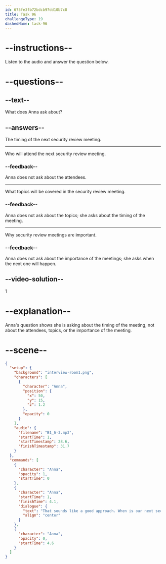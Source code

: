 ```yaml
---
id: 675fe3fb72bdcb97dd10b7c8
title: Task 96
challengeType: 19
dashedName: task-96
---
```


<!-- (Audio) Anna: That sounds like a good approach. When is our next security review meeting? -->

# --instructions--

Listen to the audio and answer the question below.

# --questions--

## --text--

What does Anna ask about?

## --answers--

The timing of the next security review meeting.

---

Who will attend the next security review meeting.

### --feedback--

Anna does not ask about the attendees.

---

What topics will be covered in the security review meeting.

### --feedback--

Anna does not ask about the topics; she asks about the timing of the meeting.

---

Why security review meetings are important.

### --feedback--

Anna does not ask about the importance of the meetings; she asks when the next one will happen.

## --video-solution--

1

# --explanation--

Anna's question shows she is asking about the timing of the meeting, not about the attendees, topics, or the importance of the meeting.

# --scene--

```json
{
  "setup": {
    "background": "interview-room1.png",
    "characters": [
      {
        "character": "Anna",
        "position": {
          "x": 50,
          "y": 15,
          "z": 1.2
        },
        "opacity": 0
      }
    ],
    "audio": {
      "filename": "B1_6-3.mp3",
      "startTime": 1,
      "startTimestamp": 28.6,
      "finishTimestamp": 31.7
    }
  },
  "commands": [
    {
      "character": "Anna",
      "opacity": 1,
      "startTime": 0
    },
    {
      "character": "Anna",
      "startTime": 1,
      "finishTime": 4.1,
      "dialogue": {
        "text": "That sounds like a good approach. When is our next security review meeting?",
        "align": "center"
      }
    },
    {
      "character": "Anna",
      "opacity": 0,
      "startTime": 4.6
    }
  ]
}
```
